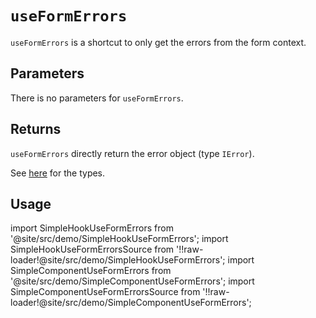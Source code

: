 # `useFormErrors`

`useFormErrors` is a shortcut to only get the errors from the form context.

## Parameters

There is no parameters for `useFormErrors`.

## Returns

`useFormErrors` directly return the error object (type `IError`).

See [here](/docs/api/types) for the types.

## Usage

import SimpleHookUseFormErrors from '@site/src/demo/SimpleHookUseFormErrors';
import SimpleHookUseFormErrorsSource from '!!raw-loader!@site/src/demo/SimpleHookUseFormErrors';
import SimpleComponentUseFormErrors from '@site/src/demo/SimpleComponentUseFormErrors';
import SimpleComponentUseFormErrorsSource from '!!raw-loader!@site/src/demo/SimpleComponentUseFormErrors';

<DemoTabs Component={SimpleComponentUseFormErrors} Hook={SimpleHookUseFormErrors} componentCode={SimpleComponentUseFormErrorsSource} componentMetastring="{6,21,24}" hookCode={SimpleHookUseFormErrorsSource} hookMetastring="{7,27,32}" withModes withRevalidateModes />
